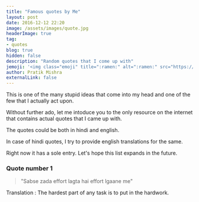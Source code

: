 ```yaml
---
title: "Famous quotes by Me"
layout: post
date: 2016-12-12 22:20
image: /assets/images/quote.jpg
headerImage: true
tag: 
- quotes
blog: true
hidden: false
description: "Random quotes that I come up with"
jemoji: '<img class="emoji" title=":ramen:" alt=":ramen:" src="https://assets.github.com/images/icons/emoji/unicode/1f35c.png" height="20" width="20" align="absmiddle">'
author: Pratik Mishra
externalLink: false
---
```


This is one of the many stupid ideas that come into my head and one of the few that I actually act upon.  

Without further ado, let me intoduce you to the only resource on the internet that contains actual quotes that I came up with.   

The quotes could be both in hindi and english.  

In case of hindi quotes, I try to provide english translations for the same.

Right now it has a sole entry. Let's hope this list expands in the future.

<h3>Quote number 1</h3>  

> "Sabse zada effort lagta hai effort lgaane me"  

Translation : The hardest part of any task is to put in the hardwork.
